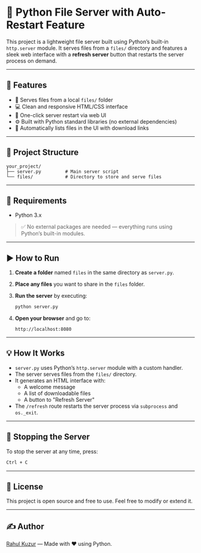 # 📂 Python File Server with Auto-Restart Feature

This project is a lightweight file server built using Python’s built-in `http.server` module. It serves files from a `files/` directory and features a sleek web interface with a **refresh server** button that restarts the server process on demand.

---

## 🚀 Features

- 📁 Serves files from a local `files/` folder
- 💻 Clean and responsive HTML/CSS interface
- 🔄 One-click server restart via web UI
- ⚙️ Built with Python standard libraries (no external dependencies)
- 🧠 Automatically lists files in the UI with download links

---

## 📂 Project Structure

```
your_project/
├── server.py         # Main server script
└── files/            # Directory to store and serve files
```

---

## 🔧 Requirements

- Python 3.x

> ✅ No external packages are needed — everything runs using Python’s built-in modules.

---

## ▶️ How to Run

1. **Create a folder** named `files` in the same directory as `server.py`.

2. **Place any files** you want to share in the `files` folder.

3. **Run the server** by executing:

   ```bash
   python server.py
   ```

4. **Open your browser** and go to:

   ```
   http://localhost:8080
   ```

---

## 💡 How It Works

- `server.py` uses Python’s `http.server` module with a custom handler.
- The server serves files from the `files/` directory.
- It generates an HTML interface with:
  - A welcome message
  - A list of downloadable files
  - A button to "Refresh Server"
- The `/refresh` route restarts the server process via `subprocess` and `os._exit`.

---

## 🛑 Stopping the Server

To stop the server at any time, press:

```bash
Ctrl + C
```

---



## 📃 License

This project is open source and free to use. Feel free to modify or extend it.

---

## ✍️ Author
[Rahul Kuzur](https://www.facebook.com/rahul.kuzur.1) — Made with ❤️ using Python.

